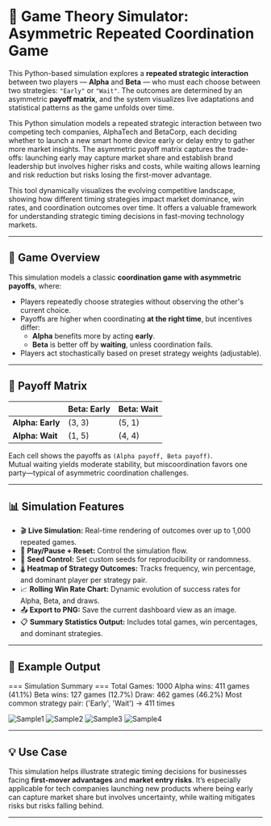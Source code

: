 # 🎲 Game Theory Simulator: Asymmetric Repeated Coordination Game

This Python-based simulation explores a **repeated strategic interaction** between two players — **Alpha** and **Beta** — who must each choose between two strategies: `"Early"` or `"Wait"`. The outcomes are determined by an asymmetric **payoff matrix**, and the system visualizes live adaptations and statistical patterns as the game unfolds over time.

This Python simulation models a repeated strategic interaction between two competing tech companies, AlphaTech and BetaCorp, each deciding whether to launch a new smart home device early or delay entry to gather more market insights. The asymmetric payoff matrix captures the trade-offs: launching early may capture market share and establish brand leadership but involves higher risks and costs, while waiting allows learning and risk reduction but risks losing the first-mover advantage.

This tool dynamically visualizes the evolving competitive landscape, showing how different timing strategies impact market dominance, win rates, and coordination outcomes over time. It offers a valuable framework for understanding strategic timing decisions in fast-moving technology markets.

---

## 🎯 Game Overview

This simulation models a classic **coordination game with asymmetric payoffs**, where:

- Players repeatedly choose strategies without observing the other's current choice.
- Payoffs are higher when coordinating **at the right time**, but incentives differ:
  - **Alpha** benefits more by acting **early**.
  - **Beta** is better off by **waiting**, unless coordination fails.
- Players act stochastically based on preset strategy weights (adjustable).

---

## 🔢 Payoff Matrix

|               | Beta: Early | Beta: Wait |
|---------------|-------------|------------|
| **Alpha: Early** | (3, 3)     | (5, 1)     |
| **Alpha: Wait**  | (1, 5)     | (4, 4)     |

Each cell shows the payoffs as `(Alpha payoff, Beta payoff)`.  
Mutual waiting yields moderate stability, but miscoordination favors one party—typical of asymmetric coordination challenges.

---

## 📊 Simulation Features

- 🎬 **Live Simulation:** Real-time rendering of outcomes over up to 1,000 repeated games.
- 🔁 **Play/Pause + Reset:** Control the simulation flow.
- 🎲 **Seed Control:** Set custom seeds for reproducibility or randomness.
- 🌡️ **Heatmap of Strategy Outcomes:** Tracks frequency, win percentage, and dominant player per strategy pair.
- 📈 **Rolling Win Rate Chart:** Dynamic evolution of success rates for Alpha, Beta, and draws.
- 📤 **Export to PNG:** Save the current dashboard view as an image.
- 📋 **Summary Statistics Output:** Includes total games, win percentages, and dominant strategies.

---

## 🧪 Example Output
=== Simulation Summary ===
Total Games: 1000
Alpha wins: 411 games (41.1%)
Beta wins: 127 games (12.7%)
Draw: 462 games (46.2%)
Most common strategy pair: ('Early', 'Wait') -> 411 times

![Sample1](SYSTM-JFill/coordination-game-simulator/blob/main/OutputChartSample1.png)
![Sample2](SYSTM-JFill/coordination-game-simulator/blob/main/OutputChartSample2.png)
![Sample3](SYSTM-JFill/coordination-game-simulator/blob/main/OutputChartSample3.png)
![Sample4](SYSTM-JFill/coordination-game-simulator/blob/main/OutputChartSample4.png)


---

## 💡 Use Case

This simulation helps illustrate strategic timing decisions for businesses facing **first-mover advantages** and **market entry risks**. It’s especially applicable for tech companies launching new products where being early can capture market share but involves uncertainty, while waiting mitigates risks but risks falling behind.

---

